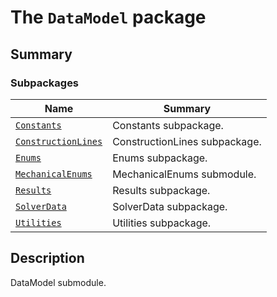<a id="module-ansys.mechanical.stubs.Ansys.Mechanical.DataModel"></a>

<a id="the-datamodel-package"></a>

# The `DataModel` package

<a id="summary"></a>

## Summary

### Subpackages

| Name | Summary |
|------------------------------------------------------------------------------------------------------------------------------|-------------------------------|
| [`Constants`](Constants/index.md#module-ansys.mechanical.stubs.Ansys.Mechanical.DataModel.Constants)                         | Constants subpackage.         |
| [`ConstructionLines`](ConstructionLines/index.md#module-ansys.mechanical.stubs.Ansys.Mechanical.DataModel.ConstructionLines) | ConstructionLines subpackage. |
| [`Enums`](Enums/index.md#module-ansys.mechanical.stubs.Ansys.Mechanical.DataModel.Enums)                                     | Enums subpackage.             |
| [`MechanicalEnums`](MechanicalEnums/index.md#module-ansys.mechanical.stubs.Ansys.Mechanical.DataModel.MechanicalEnums)       | MechanicalEnums submodule.    |
| [`Results`](Results/index.md#module-ansys.mechanical.stubs.Ansys.Mechanical.DataModel.Results)                               | Results subpackage.           |
| [`SolverData`](SolverData/index.md#module-ansys.mechanical.stubs.Ansys.Mechanical.DataModel.SolverData)                      | SolverData subpackage.        |
| [`Utilities`](Utilities/index.md#module-ansys.mechanical.stubs.Ansys.Mechanical.DataModel.Utilities)                         | Utilities subpackage.         |

<a id="description"></a>

## Description

DataModel submodule.

<!-- !! processed by numpydoc !! -->
